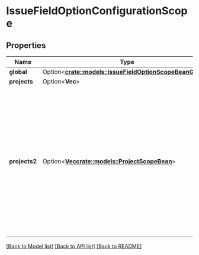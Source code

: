 # IssueFieldOptionConfigurationScope

## Properties

Name | Type | Description | Notes
------------ | ------------- | ------------- | -------------
**global** | Option<[**crate::models::IssueFieldOptionScopeBeanGlobal**](IssueFieldOptionScopeBean_global.md)> |  | [optional]
**projects** | Option<**Vec<i64>**> | DEPRECATED | [optional]
**projects2** | Option<[**Vec<crate::models::ProjectScopeBean>**](ProjectScopeBean.md)> | Defines the projects in which the option is available and the behavior of the option within each project. Specify one object per project. The behavior of the option in a project context overrides the behavior in the global context. | [optional]

[[Back to Model list]](../README.md#documentation-for-models) [[Back to API list]](../README.md#documentation-for-api-endpoints) [[Back to README]](../README.md)


